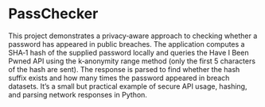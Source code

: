 # PassChecker


This project demonstrates a privacy‑aware approach to checking whether a password has appeared in public breaches. The application computes a SHA‑1 hash of the supplied password locally and queries the Have I Been Pwned API using the k‑anonymity range method (only the first 5 characters of the hash are sent). The response is parsed to find whether the hash suffix exists and how many times the password appeared in breach datasets. It’s a small but practical example of secure API usage, hashing, and parsing network responses in Python.
